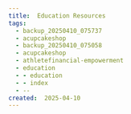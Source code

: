 ```yaml
---
title:  Education Resources
tags:
  - backup_20250410_075737
  - acupcakeshop
  - backup_20250410_075058
  - acupcakeshop
  - athletefinancial-empowerment
  - education
  - - education
  - - index
  - --
created:  2025-04-10
---
```



